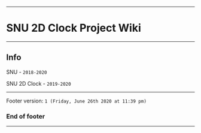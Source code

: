 
***

# SNU 2D Clock Project Wiki

***

## Info

SNU - `2018-2020`

SNU 2D Clock - `2019-2020`

***

Footer version: `1 (Friday, June 26th 2020 at 11:39 pm)`

### End of footer

***
